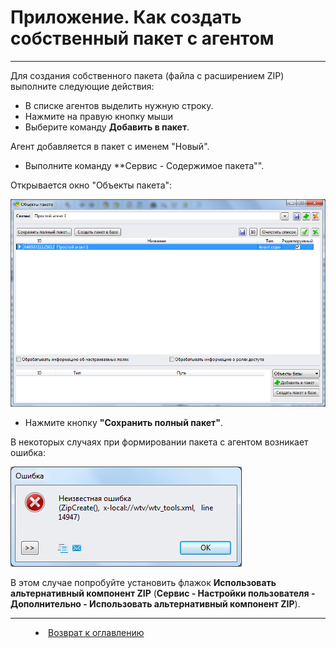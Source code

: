 # Приложение. Как создать собственный пакет с агентом
***

Для создания собственного пакета (файла с расширением ZIP) выполните следующие действия:

* В списке агентов выделить нужную строку.
* Нажмите на правую кнопку мыши 
* Выберите команду **Добавить в пакет**.

Агент добавляется в пакет с именем "Новый".

* Выполните команду **Сервис - Содержимое пакета"".

Открывается окно "Объекты пакета":

![](Making_Package1.png)

* Нажмите кнопку **"Сохранить полный пакет"**.

В некоторых случаях при формировании пакета с агентом возникает ошибка:

![](Making_Package_Error.png)

В этом случае попробуйте установить флажок **Использовать альтернативный компонент ZIP** (**Сервис - Настройки пользователя - Дополнительно - Использовать альтернативный компонент ZIP**).



***


<dd><li> <a href="README.md"> Возврат к оглавлению</a></dd>
